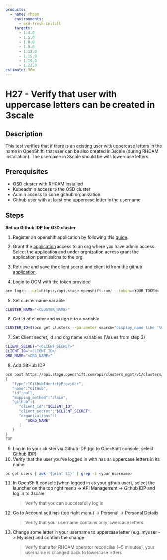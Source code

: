 ```yaml
---
products:
  - name: rhoam
    environments:
      - osd-fresh-install
    targets:
      - 1.4.0
      - 1.5.0
      - 1.8.0
      - 1.9.0
      - 1.12.0
      - 1.15.0
      - 1.19.0
      - 1.22.0
estimate: 30m
---
```


# H27 - Verify that user with uppercase letters can be created in 3scale

## Description

This test verifies that if there is an existing user with uppercase letters in the name in OpenShift, that user can be also created in 3scale (during RHOAM installation). The username in 3scale should be with lowercase letters

## Prerequisites

- OSD cluster with RHOAM installed
- Kubeadmin access to the OSD cluster
- Admin access to some github organization
- Github user with at least one uppercase letter in the username

## Steps

**Set up Github IDP for OSD cluster**

1. Register an openshift application by following this [guide](https://docs.openshift.com/container-platform/4.10/authentication/identity_providers/configuring-github-identity-provider.html#identity-provider-overview_configuring-github-identity-provider).

2. Grant the [application](https://github.com/settings/connections/applications) access to an org where you have admin access. Select the application and under orgnization access grant the application permissions to the org.

3. Retrieve and save the client secret and client id from the github [application](https://github.com/settings/developers).

4. Login to OCM with the token provided

```bash
ocm login --url=https://api.stage.openshift.com/ --token=<YOUR_TOKEN>
```

5. Set cluster name variable

```bash
CLUSTER_NAME="<CLUSTER_NAME>"
```

6. Get id of cluster and assign it to a variable

```bash
CLUSTER_ID=$(ocm get clusters --parameter search="display_name like '%$CLUSTER_NAME%'" | jq -r '.items[].id')
```

7. Set Client secret, id and org name variables (Values from step 3)

```bash
CLIENT_SECRET="<CLIENT_SECRET>"
CLIENT_ID="<CLIENT_ID>"
ORG_NAME="<ORG_NAME>"
```

8. Add GitHub IDP

```bash
ocm post https://api.stage.openshift.com/api/clusters_mgmt/v1/clusters/$CLUSTER_ID/identity_providers --body=<<EOF
{
   "type":"GithubIdentityProvider",
   "name":"GitHub",
   "id":null,
   "mapping_method":"claim",
   "github":{
      "client_id":"$CLIENT_ID",
      "client_secret":"$CLIENT_SECRET",
      "organizations":[
         "$ORG_NAME"
      ]
   }
}
EOF
```

9. Log in to your cluster via Github IDP (go to OpenShift console, select Github IDP)
10. Verify that the user you've logged in with has an uppercase letters in its name

```bash
oc get users | awk '{print $1}' | grep -i <your-username>
```

11. In OpenShift console (when logged in as your github user), select the launcher on the top right menu -> API Management -> Github IDP and log in to 3scale
    > Verify that you can successfully log in
12. Go to Account settings (top right menu) -> Personal -> Personal Details
    > Verify that your username contains only lowercase letters
13. Change some letter in your username to uppercase letter (e.g. myuser -> Myuser) and confirm the change
    > Verify that after RHOAM operator reconciles (~5 minutes), your username is changed back to lowercase letters
